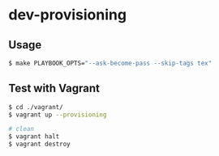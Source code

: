 # dev-provisioning

## Usage
```sh
$ make PLAYBOOK_OPTS="--ask-become-pass --skip-tags tex"
```

## Test with Vagrant
```bash
$ cd ./vagrant/
$ vagrant up --provisioning

# clean
$ vagrant halt
$ vagrant destroy
```
